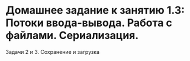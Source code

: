 # Домашнее задание к занятию 1.3: Потоки ввода-вывода. Работа с файлами. Сериализация.
Задачи 2 и 3. Сохранение и загрузка
